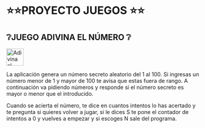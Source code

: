 # :star::star:PROYECTO JUEGOS :star::star:
## :grey_question:JUEGO ADIVINA EL NÚMERO :grey_question:

<p align="left">
  <img alt="Adivina el número" src="https://cdn.pixabay.com/photo/2013/07/12/17/21/dice-152070_1280.png" width="45" height="45">
</p>
<p margin-left="15px">
La aplicación genera un número secreto aleatorio del 1 al 100. Si ingresas un número menor de 1 y mayor de 100 te avisa que estas fuera de rango. A continuación va pidiendo números y responde si el número secreto es mayor o menor que el introducido.

Cuando se acierta el número, te dice en cuantos intentos lo has acertado y te pregunta si quieres volver a jugar, si le dices S te pone el contador de intentos a 0 y vuelves a empezar y si escoges N sale del programa.
</p>
